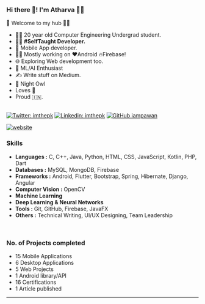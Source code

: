 ### Hi there 👋! I'm Atharva 🙋‍♂️

<!--
**KulkarniAtharva/KulkarniAtharva** is a ✨ _special_ ✨ repository because its `README.md` (this file) appears on your GitHub profile.

🎍 Welcome to my hub 👨‍💻

- 👨‍🎓 20 year old Computer Engineering Undergrad student.
- 🌱 I’m currently learning ...
- 👯 I’m looking to collaborate on ...
- 🤔 I’m looking for help with ...
- 💬 Ask me about ...
- 📫 How to reach me: ...
- 😄 Pronouns: ...
- ⚡ Fun fact: ...
-->

🎍 Welcome to my hub 👨‍💻

- 👨‍🎓 20 year old Computer Engineering Undergrad student.
- 👨‍💻 <B>#SelfTaught Developer.</B>
- 📱 Mobile App developer.
- 👨‍💻 Mostly working on ❤️Android 🔥Firebase!
- 🌐 Exploring Web development too.
- 🤔 ML/AI Enthusiast
- ✍️ Write stuff on Medium. <BR>
- 🦉 Night Owl
- Loves 🎵 
- Proud 🇮🇳. <BR><BR>
  


[![Twitter: imthepk](https://img.shields.io/twitter/follow/imthepk?style=social)](https://twitter.com/imthepk)
[![Linkedin: imthepk](https://img.shields.io/badge/-imthepk-blue?style=flat-square&logo=Linkedin&logoColor=white&link=https://www.linkedin.com/in/imthepk/)](https://www.linkedin.com/in/imthepk/)
[![GitHub iampawan](https://img.shields.io/github/followers/iampawan?label=follow&style=social)](https://github.com/iampawan)    


[![website](https://img.shields.io/badge/Portfolio%20Website-kulkarniatharva.github.io-blue)](https://kulkarniatharva.github.io)

 
 ### Skills

  -	**Languages :** C, C++, Java, Python, HTML, CSS, JavaScript, Kotlin, PHP, Dart 
  -	**Databases :** MySQL, MongoDB, Firebase
  -	**Frameworks :** Android, Flutter, Bootstrap, Spring, Hibernate, Django, Angular
  -	**Computer Vision :** OpenCV
  -	**Machine Learning**
  -	**Deep Learning & Neural Networks**
  -	**Tools :** Git, GitHub, Firebase, JavaFX
  -	**Others :** Technical Writing, UI/UX Designing, Team Leadership

<BR>
  
 ### No. of Projects completed
 
 - 15 Mobile Applications
 - 6 Desktop Applications
 - 5 Web Projects
 - 1 Android library/API
 - 16 Certifications
 - 1 Article published
 
---

<!-- #### 🔗 Know more about me here: [Atharva Kulkarni](https://kulkarniatharva.github.io) -->

